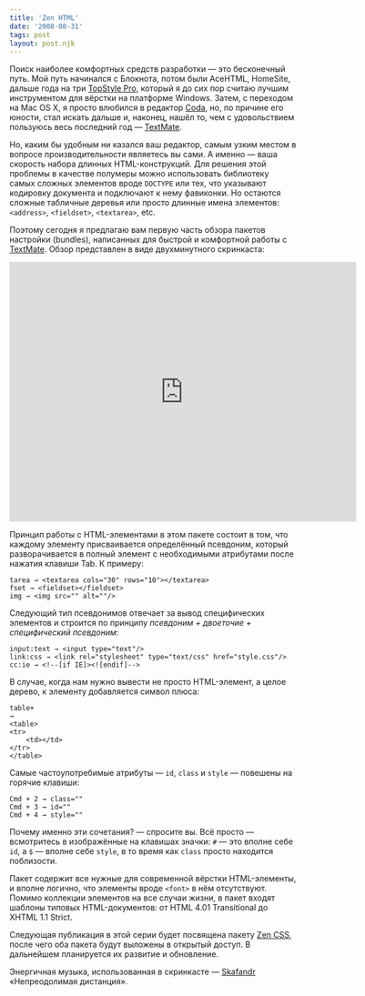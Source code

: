 ```yaml
---
title: 'Zen HTML'
date: '2008-08-31'
tags: post
layout: post.njk
---
```


Поиск наиболее комфортных средств разработки — это бесконечный путь. Мой путь начинался с Блокнота, потом были AceHTML, HomeSite, дальше года на три [TopStyle Pro](http://www.newsgator.com/Individuals/TopStyle/Default.aspx), который я до сих пор считаю лучшим инструментом для вёрстки на платформе Windows. Затем, с переходом на Mac OS X, я просто влюбился в редактор [Coda](http://www.panic.com/coda/), но, по причине его юности, стал искать дальше и, наконец, нашёл то, чем с удовольствием пользуюсь весь последний год — [TextMate](http://macromates.com/).

Но, каким бы удобным ни казался ваш редактор, самым узким местом в вопросе производительности являетесь вы сами. А именно — ваша скорость набора длинных HTML-конструкций. Для решения этой проблемы в качестве полумеры можно использовать библиотеку самых сложных элементов вроде `DOCTYPE` или тех, что указывают кодировку документа и подключают к нему фавиконки. Но остаются сложные табличные деревья или просто длинные имена элементов: `<address>`, `<fieldset>`, `<textarea>`, etc.

Поэтому сегодня я предлагаю вам первую часть обзора пакетов настройки (bundles), написанных для быстрой и комфортной работы с [TextMate](http://macromates.com/). Обзор представлен в виде двухминутного скринкаста:

<iframe src="https://player.vimeo.com/video/17588964?title=0&amp;byline=0&amp;portrait=0&amp;color=188418" width="609" height="457" frameborder="0" class="video-player"></iframe>

Принцип работы с HTML-элементами в этом пакете состоит в том, что каждому элементу присваивается определённый псевдоним, который разворачивается в полный элемент с необходимыми атрибутами после нажатия клавиши Tab. К примеру:

    tarea → <textarea cols="30" rows="10"></textarea>
    fset → <fieldset></fieldset>
    img → <img src="" alt=""/>

Следующий тип псевдонимов отвечает за вывод специфических элементов и строится по принципу _псевдоним + двоеточие + специфический псевдоним_:

    input:text → <input type="text"/>
    link:css → <link rel="stylesheet" type="text/css" href="style.css"/>
    cc:ie → <!--[if IE]><![endif]-->

В случае, когда нам нужно вывести не просто HTML-элемент, а целое дерево, к элементу добавляется символ плюса:

    table+
    →
    <table>
    <tr>
        <td></td>
    </tr>
    </table>

Самые частоупотребимые атрибуты — `id`, `class` и `style` — повешены на горячие клавиши:

    Cmd + 2 → class=""
    Cmd + 3 → id=""
    Cmd + 4 → style=""

Почему именно эти сочетания? — спросите вы. Всё просто — всмотритесь в изображённые на клавишах значки: `#` — это вполне себе `id`, а `$` — вполне себе `style`, в то время как `class` просто находится поблизости.

Пакет содержит все нужные для современной вёрстки HTML-элементы, и вполне логично, что элементы вроде `<font>` в нём отсутствуют. Помимо коллекции элементов на все случаи жизни, в пакет входят шаблоны типовых HTML-документов: от HTML 4.01 Transitional до XHTML 1.1 Strict.

Следующая публикация в этой серии будет посвящена пакету [Zen CSS](/2008/10/zen-css/), после чего оба пакета будут выложены в открытый доступ. В дальнейшем планируется их развитие и обновление.

Энергичная музыка, использованная в скринкасте — [Skafandr](http://www.lastfm.ru/music/Skafandr) «Непреодолимая дистанция».

